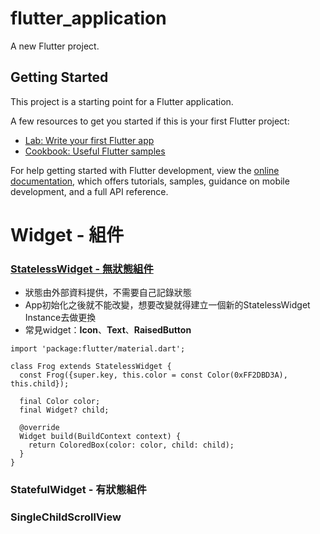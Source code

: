 # flutter_application

A new Flutter project.

## Getting Started

This project is a starting point for a Flutter application.

A few resources to get you started if this is your first Flutter project:

- [Lab: Write your first Flutter app](https://docs.flutter.dev/get-started/codelab)
- [Cookbook: Useful Flutter samples](https://docs.flutter.dev/cookbook)

For help getting started with Flutter development, view the
[online documentation](https://docs.flutter.dev/), which offers tutorials,
samples, guidance on mobile development, and a full API reference.

# **Widget - 組件**
### [StatelessWidget - 無狀態組件](https://api.flutter.dev/flutter/widgets/StatelessWidget-class.html)
- 狀態由外部資料提供，不需要自己記錄狀態
- App初始化之後就不能改變，想要改變就得建立一個新的StatelessWidget Instance去做更換
- 常見widget：**Icon**、**Text**、**RaisedButton**

```
import 'package:flutter/material.dart';

class Frog extends StatelessWidget {
  const Frog({super.key, this.color = const Color(0xFF2DBD3A), this.child});

  final Color color;
  final Widget? child;

  @override
  Widget build(BuildContext context) {
    return ColoredBox(color: color, child: child);
  }
}
```
### StatefulWidget - 有狀態組件
### SingleChildScrollView

